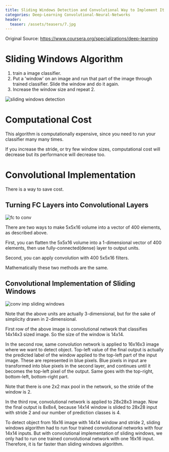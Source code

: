 ```yaml
---
title: Sliding Windows Detection and Convolutional Way to Implement It
categories: Deep-Learning Convolutional-Neural-Networks
header:
  teaser: /assets/teasers/7.jpg
---
```




Original Source: https://www.coursera.org/specializations/deep-learning



# Sliding Windows Algorithm

1. train a image classifier.
2. Put a 'window' on an image and run that part of the image through trained classifier. Slide the window and do it again.
3. Increase the window size and repeat 2.

![sliding windows detection](https://lh3.googleusercontent.com/g3YWpaVIxAH8yGVkK7P_XUPReJp73-ZuRKgziGQylZKN_KHmQ7X7uT0M2HcUvqwcPBvVVGDmgWVBXdXCNSc57kdIK2nv4IbkgGFs6b_kONsa5BTYx3Xx6Vm7MWaXFnPJrU8wgMR39A=w2400)

# Computational Cost

This algorithm is computationally expensive, since you need to run your classifier many many times.

If you increase the stride, or try few window sizes, computational cost will decrease but its performance will decrease too.

# Convolutional Implementation

There is a way to save cost.

## Turning FC Layers into Convolutional Layers

![fc to conv](https://lh3.googleusercontent.com/bCI3umjFXETlD813JzX5c3Of4opdU-WqMo9iKzFN8ALr2hIAguKibB7x4wVrAMT_EvLGsjpqWzTDzng-SQlVJ1VzhC8qwmuyEHZgg5HEIUklXs_zqr9GIA2w62WEQ9iY9MK5ikOERg=w2400)

There are two ways to make 5x5x16 volume into a vector of 400 elements, as described above.

First, you can flatten the 5x5x16 volume into a 1-dimensional vector of 400 elements, then use fully-connected(dense) layer to output units.

Second, you can apply convolution with 400 5x5x16 filters.

Mathematically these two methods are the same.

## Convolutional Implementation of Sliding Windows

![conv imp sliding windows](https://lh3.googleusercontent.com/SxK1cxV_3SAt5wpisH6uGyk9zpeOsevJS-Xoho9YHRH2qDTGEqiDHFh7u2nH0O5lKP8vMUQssYsXcKObx_x2A-a2_s2Iuj5zDub-ZgrXEoS0VNID7TWO1OfjPU50BDjrwLl-mCu8FA=w2400)

Note that the above units are actually 3-dimensional, but for the sake of simplicity drawn in 2-dimensional.

First row of the above image is convolutional network that classifies 14x14x3 sized image. So the size of the window is 14x14.

In the second row, same convolution network is applied to 16x16x3 image where we want to detect object. Top-left value of the final output is actually the predicted label of the window applied to the top-left part of the input image. These are represented in blue pixels. Blue pixels in input are transformed into blue pixels in the second layer, and continues until it becomes the top-left pixel of the output. Same goes with the top-right, bottom-left, bottom-right part.

Note that there is one 2x2 max pool in the network, so the stride of the window is 2.

In the third row, convolutional network is applied to 28x28x3 image. Now the final output is 8x8x4, because 14x14 window is slided to 28x28 input with stride 2 and our number of prediction classes is 4.

To detect object from 16x16 image with 14x14 window and stride 2, sliding windows algorithm had to run four trained convolutional networks with four 14x14 inputs. But with convolutional implementation of sliding windows, we only had to run one trained convolutional network with one 16x16 input. Therefore, it is far faster than sliding windows algorithm.
